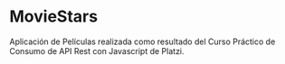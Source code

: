# MovieStars
Aplicación de Películas realizada como resultado del Curso Práctico de Consumo de API Rest con Javascript de Platzi.
